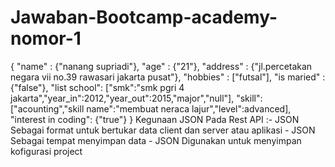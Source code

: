 # Jawaban-Bootcamp-academy-nomor-1
{ "name" : {"nanang supriadi"}, "age" : {"21"}, "address" : {"jl.percetakan negara vii no.39 rawasari jakarta pusat"}, "hobbies" : ["futsal"], "is maried" :{"false"}, "list school": ["smk":"smk pgri 4 jakarta","year_in":2012,"year_out":2015,"major","null"], "skill": ["acounting","skill name":"membuat neraca lajur","level":advanced], "interest in coding": {"true"} }   Kegunaan JSON Pada Rest API :- JSON Sebagai format untuk bertukar data client dan server atau aplikasi                               - JSON Sebagai tempat menyimpan data                              - JSON Digunakan untuk menyimpan kofigurasi project
